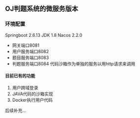 ## OJ判题系统的微服务版本

### 环境配置
Springboot 2.6.13
JDK 1.8
Nacos 2.2.0


- 网关端口8081
- 用户服务端口8082
- 题目服务端口8083
- 判题服务端口8084
代码沙箱作为单独的服务以用http请求来调用

#### 目前已有的功能
1. 用户跨域登录
2. JAVA代码的沙箱实现
3. Docker执行用户代码

后续补充...
